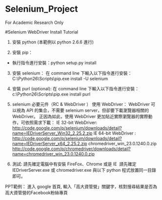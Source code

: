 # Selenium_Project
For Academic Research Only

#Selenium WebDriver Install Tutorial

1. 安裝 python (本範例以 python 2.6.6 進行)

2. 安裝 pip：
- 執行指令進行安裝：python setup.py install

3. 安裝 selenium：
在 command line 下輸入以下指令進行安裝：
C:\Python26\Scripts\pip.exe install -U selenium

4. 安裝 purl (optional):
在 command line 下輸入以下指令進行安裝：
c:\Python26\Scripts\pip.exe install purl

5. selenium 必要元件（RC & WebDriver ）
使用 WebDriver：
WebDriver 可以視為 API 的集合，不需要 selenium server，但卻要下載瀏覽器相關的 WebDriver。
正因為如此，使用 WebDriver 更加貼近實際瀏覽器的實際動作，可依照需求下載：
IE 32-bit WebDriver:
http://code.google.com/p/selenium/downloads/detail?name=IEDriverServer_Win32_2.25.2.zip
IE 64-bit WebDriver :
http://code.google.com/p/selenium/downloads/detail?name=IEDriverServer_x64_2.25.2.zip
chromedriver_win_23.0.1240.0.zip
http://code.google.com/p/chromedriver/downloads/detail?name=chromedriver_win_23.0.1240.0.zip

6. 測試:
請先確定電腦中有安裝 FireFox、Chrome 或是 IE
 請先確定 IEDriverServer.exe 或 chromedriver.exe 與以下 python 程式放置同一目錄即可。

PPT範例：
進入 google 首頁, 輸入「高大資管營」關鍵字，核對搜尋結果是否為高大資管營的Facebook粉絲專頁


